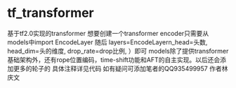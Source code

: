 # tf_transformer
基于tf2.0实现的transformer
想要创建一个transformer encoder只需要从models中import EncodeLayer
随后
layers=EncodeLayern_head=头数, 
                 head_dim=头的维度,
                 drop_rate=drop比例, ）即可
models除了提供transformer基础架构外，还有rope位置编码，time-shift功能和AFT的自主实现。以后还会添加更多的轮子的
具体注释详见代码
如有疑问可添加笔者的QQ935499957
作者林庆文

